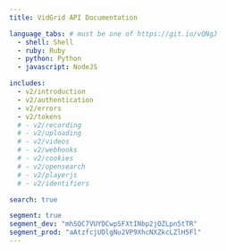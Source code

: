 ```yaml
---
title: VidGrid API Documentation

language_tabs: # must be one of https://git.io/vQNgJ
  - shell: Shell
  - ruby: Ruby
  - python: Python
  - javascript: NodeJS

includes:
  - v2/introduction
  - v2/authentication
  - v2/errors
  - v2/tokens
  # - v2/recording
  # - v2/uploading
  # - v2/videos
  # - v2/webhooks
  # - v2/cookies
  # - v2/opensearch
  # - v2/playerjs
  # - v2/identifiers

search: true

segment: true
segment_dev: "mhSQC7VUYDCwpSFXtINbp2jOZLpn5tTR"
segment_prod: "aAtzfcjUDlgNu2VP9XhcNXZkcLZlH5Fl"
---
```

